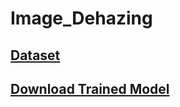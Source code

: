 # Image_Dehazing
## [Dataset](https://drive.google.com/drive/folders/1xY8wKRAHzqY2BqlehbynMMmv9RKRyG0K?usp=drive_link)
## [Download Trained Model](https://drive.google.com/file/d/1--VpTV5QVR0bS4TzW2ImH_-NaaN_M6qQ/view?usp=sharing)
